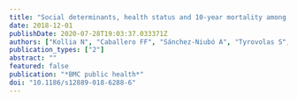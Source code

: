```yaml
---
title: "Social determinants, health status and 10-year mortality among 10,906 older adults from the English longitudinal study of aging: the ATHLOS project."
date: 2018-12-01
publishDate: 2020-07-28T19:03:37.033371Z
authors: ["Kollia N", "Caballero FF", "Sánchez-Niubó A", "Tyrovolas S", "Ayuso-Mateos JL", "Haro JM", "Chatterji S", "Panagiotakos DB"]
publication_types: ["2"]
abstract: ""
featured: false
publication: "*BMC public health*"
doi: "10.1186/s12889-018-6288-6"
---
```



